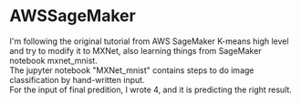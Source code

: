 # AWSSageMaker

I'm following the original tutorial from AWS SageMaker K-means high level and try to modify it to MXNet, also learning things from SageMaker notebook mxnet_mnist.<br>
The jupyter notebook "MXNet_mnist" contains steps to do image classification by hand-written input.<br>
For the input of final predition, I wrote 4, and it is predicting the right result.
